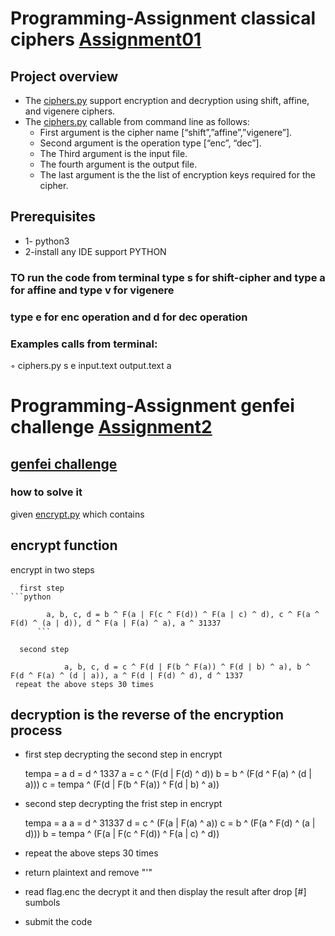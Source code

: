 # Programming-Assignment classical ciphers [Assignment01](https://github.com/Esraa22M/Assignment0/tree/master/Assignment01)
## Project overview
* The  [ciphers.py](https://github.com/Esraa22M/Assignment0/blob/master/Assignment01/ciphers.py) support encryption and decryption using shift, affine, and vigenere ciphers.
* The [ciphers.py](https://github.com/Esraa22M/Assignment0/blob/master/Assignment01/ciphers.py) callable from command line as follows:
   * First argument is the cipher name  [“shift”,”affine”,”vigenere”].
   * Second argument is the operation type [“enc”, “dec”].
   * The Third argument is the input file.
   * The fourth argument is the output file.
   *  The last argument is the the list of encryption keys required for the cipher.
 ## Prerequisites
* 1- python3
* 2-install any IDE support PYTHON
### TO run the code  from terminal  type  s  for shift-cipher  and type a for affine and type v for vigenere
### type e for enc operation and d for dec operation 
### Examples calls from terminal:
 ◦ ciphers.py s e input.text output.text a   

# Programming-Assignment genfei challenge [Assignment2](https://github.com/Esraa22M/Assignment0/tree/master/Assignment02)
## [genfei challenge](https://cybertalents.com/challenges/cryptography/genfei)
### how to solve it 
 given [encrypt.py](https://github.com/Esraa22M/Assignment0/blob/master/Assignment02/encrypt.py) which contains
 ## encrypt function
   encrypt in two steps 
   
      first step
    ```python

      		a, b, c, d = b ^ F(a | F(c ^ F(d)) ^ F(a | c) ^ d), c ^ F(a ^ F(d) ^ (a | d)), d ^ F(a | F(a) ^ a), a ^ 31337
          ```

      second step 
    
          		a, b, c, d = c ^ F(d | F(b ^ F(a)) ^ F(d | b) ^ a), b ^ F(d ^ F(a) ^ (d | a)), a ^ F(d | F(d) ^ d), d ^ 1337
     repeat the above steps 30 times
 ## decryption is the reverse of the encryption process
 * first step  decrypting the second step in encrypt
 
    tempa = a
        d = d ^ 1337
        a = c ^ (F(d | F(d) ^ d))
        b = b ^ (F(d ^ F(a) ^ (d | a)))
        c = tempa ^ (F(d | F(b ^ F(a)) ^ F(d | b) ^ a))
  * second step decrypting the frist step in encrypt
  
     tempa = a
        a = d ^ 31337
        d = c ^ (F(a | F(a) ^ a))
        c = b ^ (F(a ^ F(d) ^ (a | d)))
        b = tempa ^ (F(a | F(c ^ F(d)) ^ F(a | c) ^ d))
  * repeat the above steps 30 times 
  *  return plaintext and remove  "'"  
  *  read flag.enc  the decrypt it and then display the result after drop [\#] sumbols
  * submit the code 
  




 




   
